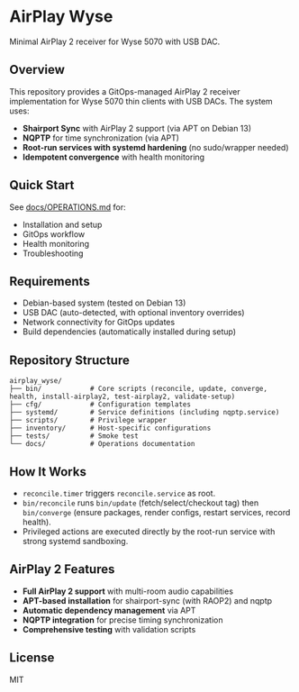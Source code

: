 # AirPlay Wyse

Minimal AirPlay 2 receiver for Wyse 5070 with USB DAC.

## Overview

This repository provides a GitOps-managed AirPlay 2 receiver implementation for Wyse 5070 thin clients with USB DACs. The system uses:

- **Shairport Sync** with AirPlay 2 support (via APT on Debian 13)
- **NQPTP** for time synchronization (via APT)
- **Root-run services with systemd hardening** (no sudo/wrapper needed)
- **Idempotent convergence** with health monitoring

## Quick Start

See [docs/OPERATIONS.md](docs/OPERATIONS.md) for:
- Installation and setup
- GitOps workflow
- Health monitoring
- Troubleshooting

## Requirements

- Debian-based system (tested on Debian 13)
- USB DAC (auto-detected, with optional inventory overrides)
- Network connectivity for GitOps updates
- Build dependencies (automatically installed during setup)

## Repository Structure

```
airplay_wyse/
├── bin/            # Core scripts (reconcile, update, converge, health, install-airplay2, test-airplay2, validate-setup)
├── cfg/            # Configuration templates
├── systemd/        # Service definitions (including nqptp.service)
├── scripts/        # Privilege wrapper
├── inventory/      # Host-specific configurations
├── tests/          # Smoke test
└── docs/           # Operations documentation
```

## How It Works

- `reconcile.timer` triggers `reconcile.service` as root.
- `bin/reconcile` runs `bin/update` (fetch/select/checkout tag) then `bin/converge` (ensure packages, render configs, restart services, record health).
- Privileged actions are executed directly by the root-run service with strong systemd sandboxing.

## AirPlay 2 Features

- **Full AirPlay 2 support** with multi-room audio capabilities
- **APT-based installation** for shairport-sync (with RAOP2) and nqptp
- **Automatic dependency management** via APT
- **NQPTP integration** for precise timing synchronization
- **Comprehensive testing** with validation scripts

## License

MIT
